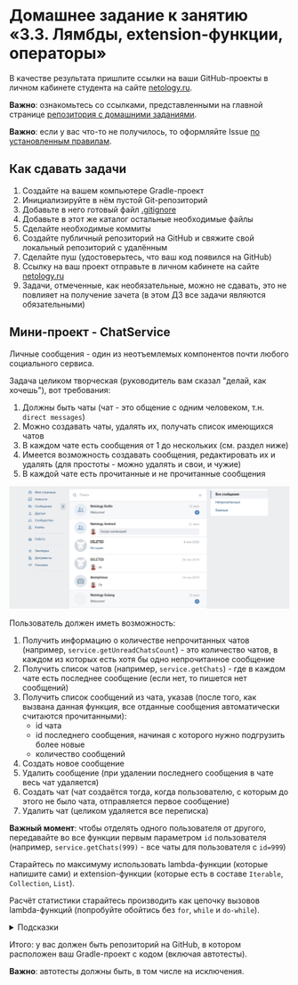 # Домашнее задание к занятию «3.3. Лямбды, extension-функции, операторы»

В качестве результата пришлите ссылки на ваши GitHub-проекты в личном кабинете студента на сайте [netology.ru](https://netology.ru).

**Важно**: ознакомьтесь со ссылками, представленными на главной странице [репозитория с домашними заданиями](../README.md).

**Важно**: если у вас что-то не получилось, то оформляйте Issue [по установленным правилам](../report-requirements.md).

## Как сдавать задачи

1. Создайте на вашем компьютере Gradle-проект
1. Инициализируйте в нём пустой Git-репозиторий
1. Добавьте в него готовый файл [.gitignore](../.gitignore)
1. Добавьте в этот же каталог остальные необходимые файлы
1. Сделайте необходимые коммиты
1. Создайте публичный репозиторий на GitHub и свяжите свой локальный репозиторий с удалённым
1. Сделайте пуш (удостоверьтесь, что ваш код появился на GitHub)
1. Ссылку на ваш проект отправьте в личном кабинете на сайте [netology.ru](https://netology.ru)
1. Задачи, отмеченные, как необязательные, можно не сдавать, это не повлияет на получение зачета (в этом ДЗ все задачи являются обязательными)

## Мини-проект - ChatService

Личные сообщения - один из неотъемлемых компонентов почти любого социального сервиса.

Задача целиком творческая (руководитель вам сказал "делай, как хочешь"), вот требования:
1. Должны быть чаты (чат - это общение с одним человеком, т.н. `direct messages`)
1. Можно создавать чаты, удалять их, получать список имеющихся чатов
1. В каждом чате есть сообщения от 1 до нескольких (см. раздел ниже)
1. Имеется возможность создавать сообщения, редактировать их и удалять (для простоты - можно удалять и свои, и чужие)
1. В каждой чате есть прочитанные и не прочитанные сообщения

![](pic/chats.png)

Пользователь должен иметь возможность:
1. Получить информацию о количестве непрочитанных чатов (например, `service.getUnreadChatsCount`) - это количество чатов, в каждом из которых есть хотя бы одно непрочитанное сообщение
1. Получить список чатов (например, `service.getChats`) - где в каждом чате есть последнее сообщение (если нет, то пишется нет сообщений)
1. Получить список сообщений из чата, указав (после того, как вызвана данная функция, все отданные сообщения автоматически считаются прочитанными):
    * id чата
    * id последнего сообщения, начиная с которого нужно подгрузить более новые
    * количество сообщений
1. Создать новое сообщение
1. Удалить сообщение (при удалении последнего сообщения в чате весь чат удаляется)
1. Создать чат (чат создаётся тогда, когда пользователю, с которым до этого не было чата, отправляется первое сообщение)
1. Удалить чат (целиком удаляется все переписка)

**Важный момент**: чтобы отделять одного пользователя от другого, передавайте во все функции первым параметром `id` пользователя (например, `service.getChats(999)` - все чаты для пользователя с `id=999`)

Старайтесь по максимуму использовать lambda-функции (которые напишите сами) и extension-функции (которые есть в составе `Iterable`, `Collection`, `List`).

Расчёт статистики старайтесь производить как цепочку вызовов lambda-функций (попробуйте обойтись без `for`, `while` и `do-while`).

<details>
<summary>Подсказки</summary>

1. Сообщения могут быть входящими и исходящими (причём то, что для одного пользователя входящее, для другого исходящее
1. Непрочитанными могут быть как входящие сообщений (тогда они участвуют в подсчёте статистики непрочитанных для получателя) так и отправленные (тогда они не участвуют в подсчёте статистики для отправителя)
</details>

Итого: у вас должен быть репозиторий на GitHub, в котором расположен ваш Gradle-проект с кодом (включая автотесты).

**Важно**: автотесты должны быть, в том числе на исключения.
